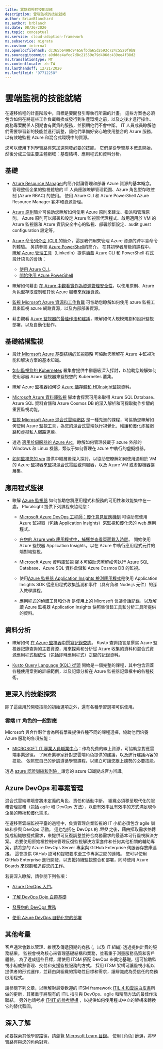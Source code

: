 ```yaml
---
title: 雲端監視的技能就緒
description: 雲端監視的技能就緒
author: BrianBlanchard
ms.author: brblanch
ms.date: 08/26/2020
ms.topic: conceptual
ms.service: cloud-adoption-framework
ms.subservice: migrate
ms.custom: internal
ms.openlocfilehash: dc365b6498c94656fbda65d2693c724c5520f9b8
ms.sourcegitcommit: a0ddde4afcc7d8c21559e79d406dc439ee4f38d2
ms.translationtype: MT
ms.contentlocale: zh-TW
ms.lasthandoff: 12/21/2020
ms.locfileid: "97712258"
---
```

<!-- cSpell:ignore kusto ITIL -->

# <a name="skills-readiness-for-cloud-monitoring"></a>雲端監視的技能就緒

在遷移旅程的計畫階段中，目標是要開發引導執行所需的計畫。 這些方案也必須包含如何在將這些工作負載轉換或發行到生產環境之前，以及之後才進行操作。 商務專案關係人預期會有寶貴的服務，並預期他們不會中斷。 IT 人員成員瞭解他們需要學習新的技能並進行調整，讓他們準備好安心地使用整合的 Azure 服務，以有效地監視 Azure 和混合式環境中的資源。

您可以使用下列學習路徑來加速開發必要的技能。 它們是從學習基本概念開始，然後分成三個主要主體網域：基礎結構、應用程式和資料分析。

## <a name="fundamentals"></a>基礎

- [Azure Resource Manager](/azure/azure-resource-manager/management/overview)的簡介討論管理和部署 Azure 資源的基本概念。 管理整個企業的監視體驗的 IT 人員應該瞭解管理範圍、Azure 角色型存取控制 (Azure RBAC) 的使用。 使用 Azure CLI 和 Azure PowerShell Azure Resource Manager 範本和資源管理。

- [Azure 原則](/azure/governance/policy/overview)簡介可協助您瞭解如何使用 Azure 原則來建立、指派和管理原則。 Azure 原則可以部署和設定 Azure 監視器代理程式、啟用適用於 VM 的 Azure 監視器和 Azure 資訊安全中心的監視、部署診斷設定、audit guest configuration 設定等。

- [Azure 命令列介面 (CLI) ](/cli/azure/get-started-with-azure-cli?view=azure-cli-latest)的簡介，這是我們用來管理 Azure 資源的跨平臺命令列體驗。 另請參閱 [Azure PowerShell](/powershell/azure/?view=azps-3.6.1)的簡介。 在其初學者層級的課程中， [瞭解 Azure 管理工具](https://www.linkedin.com/learning/learning-azure-management-tools)（LinkedIn）提供涵蓋 Azure CLI 和 PowerShell 程式設計語言的會話：

  - [使用 Azure CLI](https://www.linkedin.com/learning/learning-azure-management-tools/use-the-azure-cli)。
  - [開始使用 Azure PowerShell](https://www.linkedin.com/learning/learning-azure-management-tools/understand-azure-powershell)

- 瞭解如何藉由 [在 Azure 中觀看實作為資源管理安全性](/learn/paths/implement-resource-mgmt-security)，以使用原則、Azure 角色型存取控制和其他 Azure 服務來保護資源。

- [監視 Microsoft Azure 資源和工作負載](https://www.pluralsight.com/courses/microsoft-azure-resources-workloads-monitoring-update) 可協助您瞭解如何使用 azure 監視工具來監視 azure 網路資源，以及內部部署資源。

- 藉由觀看 [Azure 監視器的最佳作法和建議](https://www.youtube.com/watch?v=IWkqqahX_Ck&list=PLLasX02E8BPCDMuesOy2C0_TMFsoZWe_0&index=6)，瞭解如何大規模規劃和設計監視部署，以及自動化動作。

## <a name="infrastructure-monitoring"></a>基礎結構監視

- [設計 Microsoft Azure 基礎結構的監視策略](https://www.pluralsight.com/courses/microsoft-azure-monitoring-strategy-infrastructure-design-update) 可協助您瞭解在 Azure 中監視功能和解決方案的基本知識。

- [如何監視您的 Kubernetes](https://www.youtube.com/watch?time_continue=3&v=RjsNmapggPU&feature=emb_logo) 叢集會提供中繼層級深入探討，以協助您瞭解如何使用容器 Azure 監視器來監視您的 Kubernetes 叢集。

- 瞭解 Azure 監視器如何從 [Azure 儲存體和 HDInsight](https://www.pluralsight.com/courses/microsoft-azure-data-storage-monitoring)監視資料。

- [Microsoft Azure 資料庫監視](https://www.pluralsight.com/courses/microsoft-azure-database-playbook-monitoring) 腳本會探索可用來取得 Azure SQL Database、Azure SQL 資料倉儲和 Azure Cosmos DB 的深入解析和可採取動作步驟的重要監視功能。

- [監視 Microsoft Azure 混合式雲端網路](https://www.pluralsight.com/courses/microsoft-azure-hybrid-cloud-networks-monitoring) 是一種先進的課程，可協助您瞭解如何使用 Azure 監視工具，為您的混合式雲端執行視覺化、維護和優化虛擬網路和虛擬私人網路連線。

- 透過 [適用於伺服器的 Azure Arc](/azure/azure-arc/servers/overview)，瞭解如何管理裝載于 azure 外部的 Windows 和 Linux 機器，類似于如何管理在 azure 中執行的虛擬機器。

- [如何監視您的 vm](https://www.youtube.com/watch?v=O7scXPrsM_0&list=PLLasX02E8BPCDMuesOy2C0_TMFsoZWe_0&index=6&t=0s) 提供中繼層級深入探討，以協助您瞭解如何使用適用於 VM 的 Azure 監視器來監視混合式電腦或伺服器，以及 Azure VM 或虛擬機器擴展集。

## <a name="application-monitoring"></a>應用程式監視

- 瞭解 [Azure 監視器](/azure/azure-monitor/overview) 如何協助您將應用程式和服務的可用性和效能集中在一處。 Pluralsight 提供下列課程來協助您：

  - [Microsoft Azure DevOps 工程師：優化意見反應機制](https://www.pluralsight.com/courses/microsoft-azure-optimize-feedback-mechanisms) 可協助您使用 Azure 監視器（包括 Application Insights）來監視和優化您的 web 應用程式。

  - [在您的 Azure web 應用程式中，捕獲並查看頁面載入時間](/learn/modules/capture-page-load-times-application-insights/)。 開始使用 Azure 監視器 Application Insights，以在 Azure 中執行應用程式元件的端對端監視。

  - [Microsoft Azure 資料庫監視](https://www.pluralsight.com/courses/microsoft-azure-database-playbook-monitoring) 腳本可協助您瞭解如何執行 Azure SQL Database、Azure SQL 資料倉儲和 Azure Cosmos DB 的監視。

  - 使用[Azure 監視器 Application Insights 檢測應用程式](https://app.pluralsight.com/library/courses/microsoft-azure-application-insights-web-application-instrument)是使用 Application Insights SDK 從應用程式收集遙測和事件（具有角和 Node.js 元件）的深入教學課程。

  - [應用程式的偵錯工具和分析](https://www.pluralsight.com/courses/devintersection-azureai-session-31) 是使用上的 Microsoft 會議會話記錄，以及解讀 Azure 監視器 Application Insights 快照集偵錯工具和分析工具所提供的資料。

<!-- docutune:ignore "from Scratch" -->

## <a name="data-analysis"></a>資料分析

- 瞭解如何 [在 Azure 監視器中撰寫記錄查詢](/learn/modules/analyze-infrastructure-with-azure-monitor-logs/)。 Kusto 查詢語言是撰寫 Azure 監視器記錄查詢的主要資源，用來探索和分析從 Azure 收集的資料和混合式資源應用程式相依性（包括即時應用程式）之間的記錄資料。

- [Kusto Query Language (KQL) 從頭](https://www.pluralsight.com/courses/kusto-query-language-kql-from-scratch) 開始是一個完整的課程，其中包含涵蓋各種使用案例的詳細範例，以及記錄分析在 Azure 監視器記錄檔中的各種技術。

## <a name="deeper-skills-exploration"></a>更深入的技能探索

除了這些用於開發技能的初始選項之外，還有各種學習選項可供使用。

### <a name="typical-mappings-of-cloud-it-roles"></a>雲端 IT 角色的一般對應

Microsoft 與合作夥伴會為所有學員提供各種不同的課程選擇，協助他們培養 Azure 服務的各項技能：

- [MICROSOFT IT 專業人員職業中心](https://www.microsoft.com/itpro)：作為免費的線上資源，可協助您對應雲端事業途徑。 了解產業專家針對您雲端角色提供的建議，以及進行建議內容的技能。 依照您自己的步調遵循學習課程，以建立可讓您跟上趨勢的必要技能。

透過 [azure 認證訓練和測驗，](https://www.microsoft.com/learning/certification-overview.aspx)讓您的 azure 知識變成官方辨識。

## <a name="azure-devops-and-project-management"></a>Azure DevOps 和專案管理

混合式雲端環境會將未定義的角色、責任和活動中斷。 組織必須移至現代化的服務管理實務（包括 agile 和 DevOps 方法），以更有效率且有效率的方式滿足現今企業的轉換和優化需求。

在遷移至雲端監視平臺的過程中，負責管理企業監視的 IT 小組必須包含 agile 訓練和參與 DevOps 活動。 這也包括在 DevOps 的 _開發_ 之後，藉由採取需求並轉換成組織敏捷式需求，來提供可反復調整並符合商務需求的最基本可行監視解決方案。 若要使用原始檔控制來管理反復監視解決方案套件和任何其他相關的輔助專案，請將您的 Azure DevOps Server 專案與 GitHub Enterprise 伺服器存放庫連接。 這會提供 GitHub 認可和提取要求至工作專案之間的連結。 您可以使用 GitHub Enterprise 進行開發，以支援持續監視整合和部署，同時使用 Azure Boards 來規劃和追蹤您的工作。

若要深入瞭解，請參閱下列各項：

- [Azure DevOps 入門](/learn/modules/get-started-with-devops)。

- [了解 DevOps Dojo 白帶基礎](/learn/paths/devops-dojo-white-belt-foundation)

- [發展您的 DevOps 實務](/learn/paths/evolve-your-devops-practices)

- [使用 Azure DevOps 自動化您的部署](/learn/paths/automate-deployments-azure-devops)

## <a name="other-considerations"></a>其他考量

客戶通常會難以管理、維護及傳遞預期的商務 (，以及 IT 組織) 透過提供計費的服務結果。 監視會視為核心來管理基礎結構和業務，並著重于測量服務品質和客戶體驗。 為了達成這些目標，請使用 ITSM 搭配 DevOps 來奠定基礎，這可協助監視小組成熟管理、交付和支援監視服務的方式。 採用 ITSM 架構可讓監視小組以提供者的形式運作，並藉由與組織的策略性目標和需求，讓辨識成為受信任的商務啟用程式。

<!-- docutune:casing "ITIL 4 and the Cloud" -->

請參閱下列文章，以瞭解對最受歡迎的 ITSM framework [ITIL 4 和雲端白皮書](https://www.axelos.com/case-studies-and-white-papers/itil-4-and-the-cloud)所做的更新，其著重于將現有的 ITIL 指引與 DevOps、agile 和精簡方法的最佳作法聯結。 另外也請考慮 [IT4IT 的參考架構](https://www.opengroup.org/it4it) ，以提供如何使用程式中立的架構來轉換它的替代藍圖。

## <a name="learn-more"></a>深入了解

如要探索其他學習路徑，請瀏覽 [Microsoft Learn 目錄](/learn/browse)。 使用 [角色] 篩選，將學習路徑與您的角色對齊。
